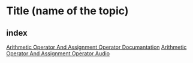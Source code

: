# Title (name of the topic)
## index
[Arithmetic Operator And Assignment Operator Documantation](https://drive.google.com/file/d/1rc3ZkL-56fj6BO8IXvMZ4670yHzbvCyp/view?usp=sharing)
[Arithmetic Operator And Assignment Operator Audio](https://drive.google.com/file/d/1vfrNtvKn8oTCJoqRvvoq4s3C66jVQ7Mk/view?usp=sharing)